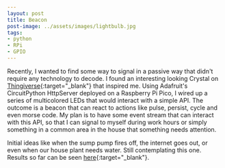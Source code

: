 ```yaml
---
layout: post
title: Beacon
post-image: ../assets/images/lightbulb.jpg
tags:
- python
- RPi
- GPIO
---
```


Recently, I wanted to find some way to signal in a passive way that didn't require any technology to decode. 
I found an interesting looking Crystal on [Thingiverse](https://www.thingiverse.com/thing:61172){:target="_blank"} that inspired me.
Using Adafruit's CircuitPython HttpServer deployed on a Raspberry Pi Pico, I wired up a series of multicolored LEDs that 
would interact with a simple API. The outcome is a beacon that can react to actions like pulse, persist, cycle and even 
morse code. My plan is to have some event stream that can interact with this API, so that I can signal to myself during 
work hours or simply something in a common area in the house that something needs attention.

Initial ideas like when the sump pump fires off, the internet goes out, or even when our house plant needs water. Still
contemplating this one. Results so far can be seen [here](https://github.com/amcnevin/beacon){:target="_blank"}.


